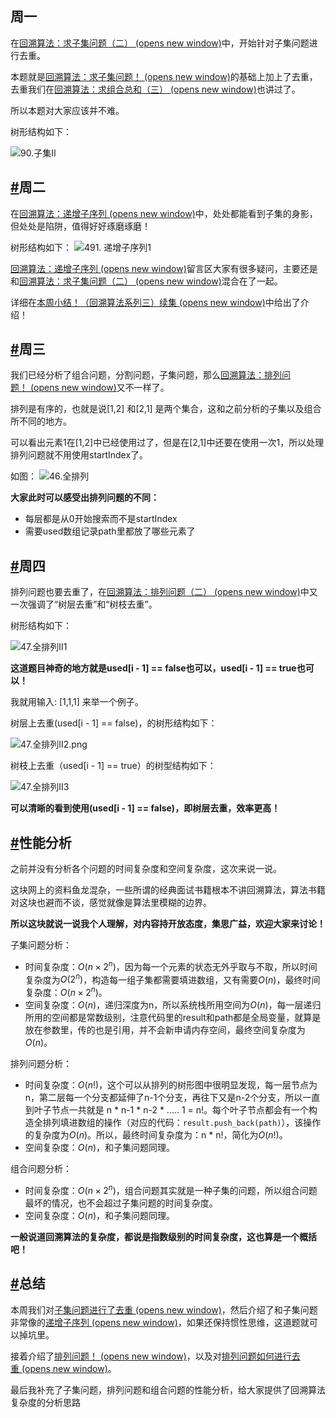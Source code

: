 ## 周一

在[回溯算法：求子集问题（二） (opens new window)](https://programmercarl.com/0090.%E5%AD%90%E9%9B%86II.html)中，开始针对子集问题进行去重。

本题就是[回溯算法：求子集问题！ (opens new window)](https://programmercarl.com/0078.%E5%AD%90%E9%9B%86.html)的基础上加上了去重，去重我们在[回溯算法：求组合总和（三） (opens new window)](https://programmercarl.com/0040.%E7%BB%84%E5%90%88%E6%80%BB%E5%92%8CII.html)也讲过了。

所以本题对大家应该并不难。

树形结构如下：

![90.子集II](https://code-thinking-1253855093.file.myqcloud.com/pics/2020111217110449-20230310133150714.png)

## [#](https://www.programmercarl.com/%E5%91%A8%E6%80%BB%E7%BB%93/20201112%E5%9B%9E%E6%BA%AF%E5%91%A8%E6%9C%AB%E6%80%BB%E7%BB%93.html#%E5%91%A8%E4%BA%8C)周二

在[回溯算法：递增子序列 (opens new window)](https://programmercarl.com/0491.%E9%80%92%E5%A2%9E%E5%AD%90%E5%BA%8F%E5%88%97.html)中，处处都能看到子集的身影，但处处是陷阱，值得好好琢磨琢磨！

树形结构如下： ![491. 递增子序列1](https://code-thinking-1253855093.file.myqcloud.com/pics/20201112170832333-20230310133155209.png)

[回溯算法：递增子序列 (opens new window)](https://programmercarl.com/0491.%E9%80%92%E5%A2%9E%E5%AD%90%E5%BA%8F%E5%88%97.html)留言区大家有很多疑问，主要还是和[回溯算法：求子集问题（二） (opens new window)](https://programmercarl.com/0090.%E5%AD%90%E9%9B%86II.html)混合在了一起。

详细在[本周小结！（回溯算法系列三）续集 (opens new window)](https://mp.weixin.qq.com/s/kSMGHc_YpsqL2j-jb_E_Ag)中给出了介绍！

## [#](https://www.programmercarl.com/%E5%91%A8%E6%80%BB%E7%BB%93/20201112%E5%9B%9E%E6%BA%AF%E5%91%A8%E6%9C%AB%E6%80%BB%E7%BB%93.html#%E5%91%A8%E4%B8%89)周三

我们已经分析了组合问题，分割问题，子集问题，那么[回溯算法：排列问题！ (opens new window)](https://programmercarl.com/0046.%E5%85%A8%E6%8E%92%E5%88%97.html)又不一样了。

排列是有序的，也就是说[1,2] 和[2,1] 是两个集合，这和之前分析的子集以及组合所不同的地方。

可以看出元素1在[1,2]中已经使用过了，但是在[2,1]中还要在使用一次1，所以处理排列问题就不用使用startIndex了。

如图： ![46.全排列](https://code-thinking-1253855093.file.myqcloud.com/pics/20201112170304979-20230310133201250.png)

**大家此时可以感受出排列问题的不同：**

- 每层都是从0开始搜索而不是startIndex
- 需要used数组记录path里都放了哪些元素了

## [#](https://www.programmercarl.com/%E5%91%A8%E6%80%BB%E7%BB%93/20201112%E5%9B%9E%E6%BA%AF%E5%91%A8%E6%9C%AB%E6%80%BB%E7%BB%93.html#%E5%91%A8%E5%9B%9B)周四

排列问题也要去重了，在[回溯算法：排列问题（二） (opens new window)](https://programmercarl.com/0047.%E5%85%A8%E6%8E%92%E5%88%97II.html)中又一次强调了“树层去重”和“树枝去重”。

树形结构如下：

![47.全排列II1](https://code-thinking-1253855093.file.myqcloud.com/pics/20201112171930470-20230310133206398.png)

**这道题目神奇的地方就是used[i - 1] == false也可以，used[i - 1] == true也可以！**

我就用输入: [1,1,1] 来举一个例子。

树层上去重(used[i - 1] == false)，的树形结构如下：

![47.全排列II2.png](https://code-thinking-1253855093.file.myqcloud.com/pics/20201112172230434-20230310133211392.png)

树枝上去重（used[i - 1] == true）的树型结构如下：

![47.全排列II3](https://code-thinking-1253855093.file.myqcloud.com/pics/20201112172327967-20230310133216389.png)

**可以清晰的看到使用(used[i - 1] == false)，即树层去重，效率更高！**

## [#](https://www.programmercarl.com/%E5%91%A8%E6%80%BB%E7%BB%93/20201112%E5%9B%9E%E6%BA%AF%E5%91%A8%E6%9C%AB%E6%80%BB%E7%BB%93.html#%E6%80%A7%E8%83%BD%E5%88%86%E6%9E%90)性能分析

之前并没有分析各个问题的时间复杂度和空间复杂度，这次来说一说。

这块网上的资料鱼龙混杂，一些所谓的经典面试书籍根本不讲回溯算法，算法书籍对这块也避而不谈，感觉就像是算法里模糊的边界。

**所以这块就说一说我个人理解，对内容持开放态度，集思广益，欢迎大家来讨论！**

子集问题分析：

- 时间复杂度：$O(n × 2^n)$，因为每一个元素的状态无外乎取与不取，所以时间复杂度为$O(2^n)$，构造每一组子集都需要填进数组，又有需要$O(n)$，最终时间复杂度：$O(n × 2^n)$。
- 空间复杂度：$O(n)$，递归深度为n，所以系统栈所用空间为$O(n)$，每一层递归所用的空间都是常数级别，注意代码里的result和path都是全局变量，就算是放在参数里，传的也是引用，并不会新申请内存空间，最终空间复杂度为$O(n)$。

排列问题分析：

- 时间复杂度：$O(n!)$，这个可以从排列的树形图中很明显发现，每一层节点为n，第二层每一个分支都延伸了n-1个分支，再往下又是n-2个分支，所以一直到叶子节点一共就是 n * n-1 * n-2 * ..... 1 = n!。每个叶子节点都会有一个构造全排列填进数组的操作（对应的代码：`result.push_back(path)`），该操作的复杂度为$O(n)$。所以，最终时间复杂度为：n * n!，简化为$O(n!)$。
- 空间复杂度：$O(n)$，和子集问题同理。

组合问题分析：

- 时间复杂度：$O(n × 2^n)$，组合问题其实就是一种子集的问题，所以组合问题最坏的情况，也不会超过子集问题的时间复杂度。
- 空间复杂度：$O(n)$，和子集问题同理。

**一般说道回溯算法的复杂度，都说是指数级别的时间复杂度，这也算是一个概括吧！**

## [#](https://www.programmercarl.com/%E5%91%A8%E6%80%BB%E7%BB%93/20201112%E5%9B%9E%E6%BA%AF%E5%91%A8%E6%9C%AB%E6%80%BB%E7%BB%93.html#%E6%80%BB%E7%BB%93)总结

本周我们对[子集问题进行了去重 (opens new window)](https://programmercarl.com/0090.%E5%AD%90%E9%9B%86II.html)，然后介绍了和子集问题非常像的[递增子序列 (opens new window)](https://programmercarl.com/0491.%E9%80%92%E5%A2%9E%E5%AD%90%E5%BA%8F%E5%88%97.html)，如果还保持惯性思维，这道题就可以掉坑里。

接着介绍了[排列问题！ (opens new window)](https://programmercarl.com/0046.%E5%85%A8%E6%8E%92%E5%88%97.html)，以及对[排列问题如何进行去重 (opens new window)](https://programmercarl.com/0047.%E5%85%A8%E6%8E%92%E5%88%97II.html)。

最后我补充了子集问题，排列问题和组合问题的性能分析，给大家提供了回溯算法复杂度的分析思路